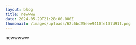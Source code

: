 ```yaml
---
layout: blog
title: newwww
date: 2024-05-29T21:28:00.000Z
thumbnail: /images/uploads/62c6bc25eee9410fe137d91f.png
---
```

newwwww
